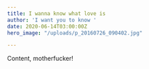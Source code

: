 ```yaml
---
title: I wanna know what love is
author: 'I want you to know '
date: 2020-06-14T03:00:00Z
hero_image: "/uploads/p_20160726_090402.jpg"

---
```

Content, motherfucker!